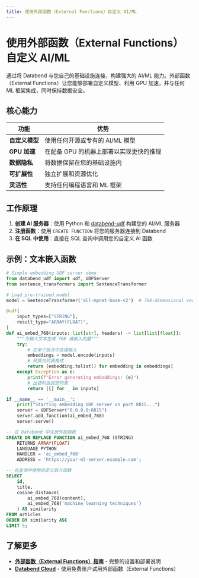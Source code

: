 ```yaml
---
title: 使用外部函数（External Functions）自定义 AI/ML
---
```


# 使用外部函数（External Functions）自定义 AI/ML

通过将 Databend 与您自己的基础设施连接，构建强大的 AI/ML 能力。外部函数（External Functions）让您能够部署自定义模型、利用 GPU 加速，并与任何 ML 框架集成，同时保持数据安全。

## 核心能力

| 功能 | 优势 |
|---------|----------|
| **自定义模型** | 使用任何开源或专有的 AI/ML 模型 |
| **GPU 加速** | 在配备 GPU 的机器上部署以实现更快的推理 |
| **数据隐私** | 将数据保留在您的基础设施内 |
| **可扩展性** | 独立扩展和资源优化 |
| **灵活性** | 支持任何编程语言和 ML 框架 |

## 工作原理

1. **创建 AI 服务器**：使用 Python 和 [databend-udf](https://pypi.org/project/databend-udf) 构建您的 AI/ML 服务器
2. **注册函数**：使用 `CREATE FUNCTION` 将您的服务器连接到 Databend
3. **在 SQL 中使用**：直接在 SQL 查询中调用您的自定义 AI 函数

## 示例：文本嵌入函数

```python
# Simple embedding UDF server demo
from databend_udf import udf, UDFServer
from sentence_transformers import SentenceTransformer

# Load pre-trained model
model = SentenceTransformer('all-mpnet-base-v2')  # 768-dimensional vectors

@udf(
    input_types=["STRING"],
    result_type="ARRAY(FLOAT)",
)
def ai_embed_768(inputs: list[str], headers) -> list[list[float]]:
    """为输入文本生成 768 维嵌入向量"""
    try:
        # 在单个批次中处理输入
        embeddings = model.encode(inputs)
        # 转换为列表格式
        return [embedding.tolist() for embedding in embeddings]
    except Exception as e:
        print(f"Error generating embeddings: {e}")
        # 出错时返回空列表
        return [[] for _ in inputs]

if __name__ == '__main__':
    print("Starting embedding UDF server on port 8815...")
    server = UDFServer("0.0.0.0:8815")
    server.add_function(ai_embed_768)
    server.serve()
```

```sql
-- 在 Databend 中注册外部函数
CREATE OR REPLACE FUNCTION ai_embed_768 (STRING)
    RETURNS ARRAY(FLOAT)
    LANGUAGE PYTHON
    HANDLER = 'ai_embed_768'
    ADDRESS = 'https://your-ml-server.example.com';

-- 在查询中使用自定义嵌入函数
SELECT
    id,
    title,
    cosine_distance(
        ai_embed_768(content),
        ai_embed_768('machine learning techniques')
    ) AS similarity
FROM articles
ORDER BY similarity ASC
LIMIT 5;
```

## 了解更多

- **[外部函数（External Functions）指南](/guides/ai-functions/external-functions)** - 完整的设置和部署说明
- **[Databend Cloud](https://databend.cn)** - 使用免费账户试用外部函数（External Functions）